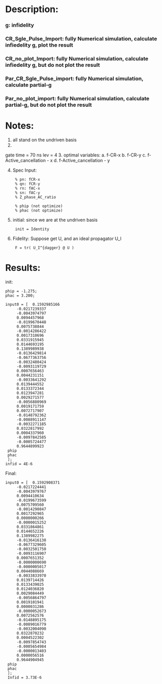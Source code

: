 # Description:

### g: infidelity

### CR_Sgle_Pulse_Import: fully Numerical simulation, calculate infiedelity g, plot the result

### CR_no_plot_Import: fully Numerical simulation, calculate infiedelity g, but do not plot the result


### Par_CR_Sgle_Pulse_import:  fully Numerical simulation, calculate  partial-g

### Par_no_plot_import:  fully Numerical simulation, calculate  partial-g, but do not plot the result


# Notes:
1. all stand on the undriven basis
2.
gate time = 70 ns
lev = 4
3. optimal variables: 
a. f-CR-x
b. f-CR-y
c. f-Active_cancellation - x
d. f-Active_cancellation - y

4. Spec
Input:

        % pn: fCR-x
        % qn: fCR-y
        % rn: fAC-x
        % sn: fAC-y
        % Z_phase_AC_ratio

        % phip (not optimize)
        % phac (not optimize)

5. initial:
    since we are at the undriven basis
    
        init = Identity
    
6. Fidelity:
    Suppose get U, and an ideal propagator U_I
    
        F = tr( U_I^{dagger} @ U )

# Results:

init:

    phip = -1.275;
    phac = 3.200;

    input0 = [  0.1592985166
         -0.0217239337
         -0.0043974797
         0.0094457968
         -0.0199670448
         0.0075738844
         -0.0014286422
         0.0017310696
         0.0331915945
         0.0144693195
         0.1389989938
         -0.0136429814
         -0.0677363756
         -0.0032480424
         -0.0093119729
         0.0007656463
         0.0044231151
         -0.0033641292
         0.0139444552
         0.0133372344
         0.0123947281
         0.0029271577
         -0.0056880969
         0.0019171759
         0.0072717907
         -0.0148792362
         -0.0088911147
         -0.0032271185
         0.0322817992
         0.0004337960
         -0.0097842585
         -0.0005724477
         0.9644899923
     phip
     phac
     ];
    infid = 4E-6

Final:

    input0 = [  0.1592908371
         -0.0217224441
         -0.0043979767
         0.0094410634
         -0.0199673599
         0.0075709560
         -0.0014290847
         0.0017292965
         0.0000000266
         -0.0000015252
         0.0331864861
         0.0144652226
         0.1389982275
         -0.0136416138
         -0.0677329605
         -0.0032501750
         -0.0093116907
         0.0007651352
         -0.0000000690
         -0.0000005017
         0.0044088669
         -0.0033833970
         0.0139714426
         0.0133439025
         0.0124036820
         0.0029084449
         -0.0056864797
         0.0019101941
         0.0000031286
         -0.0000052673
         0.0072562576
         -0.0148895175
         -0.0089016779
         -0.0032004090
         0.0322870232
         0.0004522302
         -0.0097854743
         -0.0005654984
         -0.0000013403
         0.0000056516
         0.9644904945
     phip
     phac
     ];
     Infid = 3.73E-6
